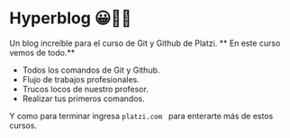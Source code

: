 # Hyperblog 😀🥰💚
Un blog increíble para el curso de Git y Github de Platzi.
**
En este curso vemos de todo.**
* Todos los comandos de Git y Github.
* Flujo de trabajos profesionales.
* Trucos locos de nuestro profesor.
* Realizar tus primeros comandos.

Y como para terminar ingresa `platzi.com ` para enterarte más de estos cursos.


